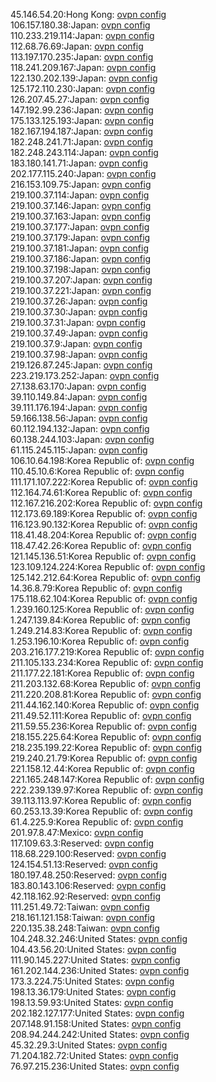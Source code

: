 45.146.54.20:Hong Kong: [ovpn config](vpn/45_146_54_20.ovpn)  
106.157.180.38:Japan: [ovpn config](vpn/106_157_180_38.ovpn)  
110.233.219.114:Japan: [ovpn config](vpn/110_233_219_114.ovpn)  
112.68.76.69:Japan: [ovpn config](vpn/112_68_76_69.ovpn)  
113.197.170.235:Japan: [ovpn config](vpn/113_197_170_235.ovpn)  
118.241.209.167:Japan: [ovpn config](vpn/118_241_209_167.ovpn)  
122.130.202.139:Japan: [ovpn config](vpn/122_130_202_139.ovpn)  
125.172.110.230:Japan: [ovpn config](vpn/125_172_110_230.ovpn)  
126.207.45.27:Japan: [ovpn config](vpn/126_207_45_27.ovpn)  
147.192.99.236:Japan: [ovpn config](vpn/147_192_99_236.ovpn)  
175.133.125.193:Japan: [ovpn config](vpn/175_133_125_193.ovpn)  
182.167.194.187:Japan: [ovpn config](vpn/182_167_194_187.ovpn)  
182.248.241.71:Japan: [ovpn config](vpn/182_248_241_71.ovpn)  
182.248.243.114:Japan: [ovpn config](vpn/182_248_243_114.ovpn)  
183.180.141.71:Japan: [ovpn config](vpn/183_180_141_71.ovpn)  
202.177.115.240:Japan: [ovpn config](vpn/202_177_115_240.ovpn)  
216.153.109.75:Japan: [ovpn config](vpn/216_153_109_75.ovpn)  
219.100.37.114:Japan: [ovpn config](vpn/219_100_37_114.ovpn)  
219.100.37.146:Japan: [ovpn config](vpn/219_100_37_146.ovpn)  
219.100.37.163:Japan: [ovpn config](vpn/219_100_37_163.ovpn)  
219.100.37.177:Japan: [ovpn config](vpn/219_100_37_177.ovpn)  
219.100.37.179:Japan: [ovpn config](vpn/219_100_37_179.ovpn)  
219.100.37.181:Japan: [ovpn config](vpn/219_100_37_181.ovpn)  
219.100.37.186:Japan: [ovpn config](vpn/219_100_37_186.ovpn)  
219.100.37.198:Japan: [ovpn config](vpn/219_100_37_198.ovpn)  
219.100.37.207:Japan: [ovpn config](vpn/219_100_37_207.ovpn)  
219.100.37.221:Japan: [ovpn config](vpn/219_100_37_221.ovpn)  
219.100.37.26:Japan: [ovpn config](vpn/219_100_37_26.ovpn)  
219.100.37.30:Japan: [ovpn config](vpn/219_100_37_30.ovpn)  
219.100.37.31:Japan: [ovpn config](vpn/219_100_37_31.ovpn)  
219.100.37.49:Japan: [ovpn config](vpn/219_100_37_49.ovpn)  
219.100.37.9:Japan: [ovpn config](vpn/219_100_37_9.ovpn)  
219.100.37.98:Japan: [ovpn config](vpn/219_100_37_98.ovpn)  
219.126.87.245:Japan: [ovpn config](vpn/219_126_87_245.ovpn)  
223.219.173.252:Japan: [ovpn config](vpn/223_219_173_252.ovpn)  
27.138.63.170:Japan: [ovpn config](vpn/27_138_63_170.ovpn)  
39.110.149.84:Japan: [ovpn config](vpn/39_110_149_84.ovpn)  
39.111.176.194:Japan: [ovpn config](vpn/39_111_176_194.ovpn)  
59.166.138.56:Japan: [ovpn config](vpn/59_166_138_56.ovpn)  
60.112.194.132:Japan: [ovpn config](vpn/60_112_194_132.ovpn)  
60.138.244.103:Japan: [ovpn config](vpn/60_138_244_103.ovpn)  
61.115.245.115:Japan: [ovpn config](vpn/61_115_245_115.ovpn)  
106.10.64.198:Korea Republic of: [ovpn config](vpn/106_10_64_198.ovpn)  
110.45.10.6:Korea Republic of: [ovpn config](vpn/110_45_10_6.ovpn)  
111.171.107.222:Korea Republic of: [ovpn config](vpn/111_171_107_222.ovpn)  
112.164.74.61:Korea Republic of: [ovpn config](vpn/112_164_74_61.ovpn)  
112.167.216.202:Korea Republic of: [ovpn config](vpn/112_167_216_202.ovpn)  
112.173.69.189:Korea Republic of: [ovpn config](vpn/112_173_69_189.ovpn)  
116.123.90.132:Korea Republic of: [ovpn config](vpn/116_123_90_132.ovpn)  
118.41.48.204:Korea Republic of: [ovpn config](vpn/118_41_48_204.ovpn)  
118.47.42.26:Korea Republic of: [ovpn config](vpn/118_47_42_26.ovpn)  
121.145.136.51:Korea Republic of: [ovpn config](vpn/121_145_136_51.ovpn)  
123.109.124.224:Korea Republic of: [ovpn config](vpn/123_109_124_224.ovpn)  
125.142.212.64:Korea Republic of: [ovpn config](vpn/125_142_212_64.ovpn)  
14.36.8.79:Korea Republic of: [ovpn config](vpn/14_36_8_79.ovpn)  
175.118.62.104:Korea Republic of: [ovpn config](vpn/175_118_62_104.ovpn)  
1.239.160.125:Korea Republic of: [ovpn config](vpn/1_239_160_125.ovpn)  
1.247.139.84:Korea Republic of: [ovpn config](vpn/1_247_139_84.ovpn)  
1.249.214.83:Korea Republic of: [ovpn config](vpn/1_249_214_83.ovpn)  
1.253.196.10:Korea Republic of: [ovpn config](vpn/1_253_196_10.ovpn)  
203.216.177.219:Korea Republic of: [ovpn config](vpn/203_216_177_219.ovpn)  
211.105.133.234:Korea Republic of: [ovpn config](vpn/211_105_133_234.ovpn)  
211.177.22.181:Korea Republic of: [ovpn config](vpn/211_177_22_181.ovpn)  
211.203.132.68:Korea Republic of: [ovpn config](vpn/211_203_132_68.ovpn)  
211.220.208.81:Korea Republic of: [ovpn config](vpn/211_220_208_81.ovpn)  
211.44.162.140:Korea Republic of: [ovpn config](vpn/211_44_162_140.ovpn)  
211.49.52.111:Korea Republic of: [ovpn config](vpn/211_49_52_111.ovpn)  
211.59.55.236:Korea Republic of: [ovpn config](vpn/211_59_55_236.ovpn)  
218.155.225.64:Korea Republic of: [ovpn config](vpn/218_155_225_64.ovpn)  
218.235.199.22:Korea Republic of: [ovpn config](vpn/218_235_199_22.ovpn)  
219.240.21.79:Korea Republic of: [ovpn config](vpn/219_240_21_79.ovpn)  
221.158.12.44:Korea Republic of: [ovpn config](vpn/221_158_12_44.ovpn)  
221.165.248.147:Korea Republic of: [ovpn config](vpn/221_165_248_147.ovpn)  
222.239.139.97:Korea Republic of: [ovpn config](vpn/222_239_139_97.ovpn)  
39.113.113.97:Korea Republic of: [ovpn config](vpn/39_113_113_97.ovpn)  
60.253.13.39:Korea Republic of: [ovpn config](vpn/60_253_13_39.ovpn)  
61.4.225.9:Korea Republic of: [ovpn config](vpn/61_4_225_9.ovpn)  
201.97.8.47:Mexico: [ovpn config](vpn/201_97_8_47.ovpn)  
117.109.63.3:Reserved: [ovpn config](vpn/117_109_63_3.ovpn)  
118.68.229.100:Reserved: [ovpn config](vpn/118_68_229_100.ovpn)  
124.154.51.13:Reserved: [ovpn config](vpn/124_154_51_13.ovpn)  
180.197.48.250:Reserved: [ovpn config](vpn/180_197_48_250.ovpn)  
183.80.143.106:Reserved: [ovpn config](vpn/183_80_143_106.ovpn)  
42.118.162.92:Reserved: [ovpn config](vpn/42_118_162_92.ovpn)  
111.251.49.72:Taiwan: [ovpn config](vpn/111_251_49_72.ovpn)  
218.161.121.158:Taiwan: [ovpn config](vpn/218_161_121_158.ovpn)  
220.135.38.248:Taiwan: [ovpn config](vpn/220_135_38_248.ovpn)  
104.248.32.246:United States: [ovpn config](vpn/104_248_32_246.ovpn)  
104.43.56.20:United States: [ovpn config](vpn/104_43_56_20.ovpn)  
111.90.145.227:United States: [ovpn config](vpn/111_90_145_227.ovpn)  
161.202.144.236:United States: [ovpn config](vpn/161_202_144_236.ovpn)  
173.3.224.75:United States: [ovpn config](vpn/173_3_224_75.ovpn)  
198.13.36.179:United States: [ovpn config](vpn/198_13_36_179.ovpn)  
198.13.59.93:United States: [ovpn config](vpn/198_13_59_93.ovpn)  
202.182.127.177:United States: [ovpn config](vpn/202_182_127_177.ovpn)  
207.148.91.158:United States: [ovpn config](vpn/207_148_91_158.ovpn)  
208.94.244.242:United States: [ovpn config](vpn/208_94_244_242.ovpn)  
45.32.29.3:United States: [ovpn config](vpn/45_32_29_3.ovpn)  
71.204.182.72:United States: [ovpn config](vpn/71_204_182_72.ovpn)  
76.97.215.236:United States: [ovpn config](vpn/76_97_215_236.ovpn)  
